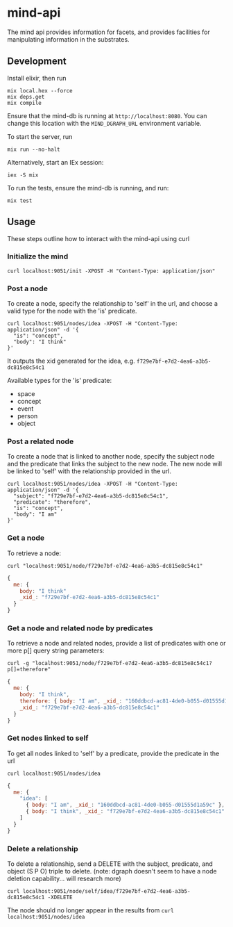 # mind-api
The mind api provides information for facets, and provides facilities for manipulating information in the substrates.

## Development

Install elixir, then run
```
mix local.hex --force
mix deps.get
mix compile
```

Ensure that the mind-db is running at ```http://localhost:8080```. 
You can change this location with the ```MIND_DGRAPH_URL``` environment variable.

To start the server, run
```
mix run --no-halt
```

Alternatively, start an IEx session:
```
iex -S mix
```

To run the tests, ensure the mind-db is running, and run:
```
mix test
```

## Usage

These steps outline how to interact with the mind-api using curl

### Initialize the mind
```
curl localhost:9051/init -XPOST -H "Content-Type: application/json"
```

### Post a node

To create a node, specify the relationship to 'self' in the url, and choose a valid type for the node with the 'is' predicate. 

```
curl localhost:9051/nodes/idea -XPOST -H "Content-Type: application/json" -d '{ 
  "is": "concept", 
  "body": "I think" 
}'
```
It outputs the xid generated for the idea, e.g. ```f729e7bf-e7d2-4ea6-a3b5-dc815e8c54c1```

Available types for the 'is' predicate:
* space
* concept
* event
* person
* object


### Post a related node

To create a node that is linked to another node, specify the subject node and the predicate that links the subject to the new node. The new node will be linked to 'self' with the relationship provided in the url.

```
curl localhost:9051/nodes/idea -XPOST -H "Content-Type: application/json" -d '{ 
  "subject": "f729e7bf-e7d2-4ea6-a3b5-dc815e8c54c1", 
  "predicate": "therefore", 
  "is": "concept",
  "body": "I am" 
}'
```


### Get a node

To retrieve a node:
```
curl "localhost:9051/node/f729e7bf-e7d2-4ea6-a3b5-dc815e8c54c1"
```
```javascript
{
  me: {
    body: "I think"
    _xid_: "f729e7bf-e7d2-4ea6-a3b5-dc815e8c54c1"
  }
}
```


### Get a node and related node by predicates

To retrieve a node and related nodes, provide a list of predicates with one or more p[] query string parameters:

```
curl -g "localhost:9051/node/f729e7bf-e7d2-4ea6-a3b5-dc815e8c54c1?p[]=therefore"
```
```javascript
{
  me: {
    body: "I think",
    therefore: { body: "I am", _xid_: "160ddbcd-ac81-4de0-b055-d01555d1a59c" },
    _xid_: "f729e7bf-e7d2-4ea6-a3b5-dc815e8c54c1"
  }
}
```


### Get nodes linked to self

To get all nodes linked to 'self' by a predicate, provide the predicate in the url

```
curl localhost:9051/nodes/idea
```
```javascript
{
  me: {
    "idea": [
      { body: "I am", _xid_: "160ddbcd-ac81-4de0-b055-d01555d1a59c" },
      { body: "I think", _xid_: "f729e7bf-e7d2-4ea6-a3b5-dc815e8c54c1" }
    ]
  }
}
```

### Delete a relationship

To delete a relationship, send a DELETE with the subject, predicate, and object (S P O) triple to delete. 
(note: dgraph doesn't seem to have a node deletion capability... will research more)

```
curl localhost:9051/node/self/idea/f729e7bf-e7d2-4ea6-a3b5-dc815e8c54c1 -XDELETE
```

The node should no longer appear in the results from ```curl localhost:9051/nodes/idea```
